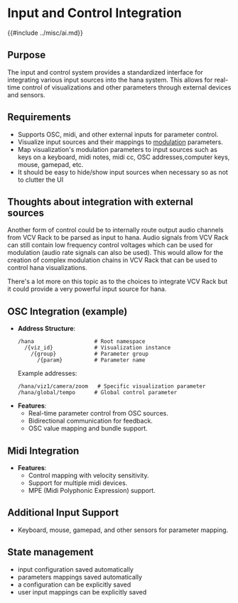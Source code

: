 # Input and Control Integration

{{#include ../misc/ai.md}}

## Purpose
The input and control system provides a standardized interface for integrating various input sources into the hana system. This allows for real-time control of visualizations and other parameters through external devices and sensors.

## Requirements
- Supports OSC, midi, and other external inputs for parameter control.
- Visualize input sources and their mappings to [modulation](modulation.md) parameters.
- Map visualization's modulation parameters to input sources such as keys on a keyboard, midi notes, midi cc, OSC addresses,computer keys, mouse, gamepad, etc.
- It should be easy to hide/show input sources when necessary so as not to clutter the UI

## Thoughts about integration with external sources
Another form of control could be to internally route output audio channels from VCV Rack to be parsed as input to hana. Audio signals from VCV Rack can still contain low frequency control voltages which can be used for modulation (audio rate signals can also be used). This would allow for the creation of complex modulation chains in VCV Rack that can be used to control hana visualizations.

There's a lot more on this topic as to the choices to integrate VCV Rack but it could provide a very powerful input source for hana.

## OSC Integration (example)
- **Address Structure**:
  ```
  /hana                   # Root namespace
    /{viz_id}             # Visualization instance
      /{group}            # Parameter group
        /{param}          # Parameter name
  ```
  Example addresses:
  ```
  /hana/viz1/camera/zoom   # Specific visualization parameter
  /hana/global/tempo      # Global control parameter
  ```
- **Features**:
    - Real-time parameter control from OSC sources.
    - Bidirectional communication for feedback.
    - OSC value mapping and bundle support.
## Midi Integration
- **Features**:
    - Control mapping with velocity sensitivity.
    - Support for multiple midi devices.
    - MPE (Midi Polyphonic Expression) support.
## Additional Input Support
- Keyboard, mouse, gamepad, and other sensors for parameter mapping.
## State management
- input configuration saved automatically
- parameters mappings saved automatically
- a configuration can be explicitly saved
- user input mappings can be explicitly saved
